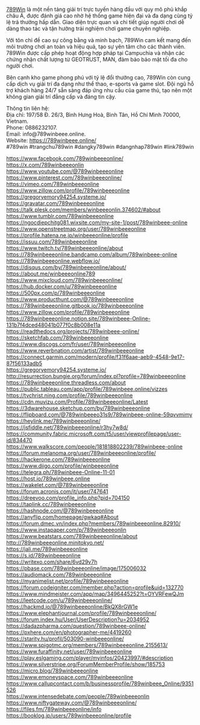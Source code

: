 <p><a href="https://789winbeee.online/">789Win</a> là một nền tảng giải trí trực tuyến hàng đầu với quy mô phủ khắp châu Á, được đánh giá cao nhờ hệ thống game hiện đại và đa dạng cùng tỷ lệ trả thưởng hấp dẫn. Giao diện trực quan và chi tiết giúp người chơi dễ dàng thao tác và tận hưởng trải nghiệm chơi game chuyên nghiệp.</p>

<p>Với tôn chỉ đề cao sự công bằng và minh bạch, 789Win cam kết mang đến môi trường chơi an toàn và hiệu quả, tạo sự yên tâm cho các thành viên. 789Win được cấp phép hoạt động hợp pháp tại Campuchia và nhận các chứng nhận chất lượng từ GEOTRUST, MAN, đảm bảo bảo mật tối đa cho người chơi.</p>

<p>Bên cạnh kho game phong phú với tỷ lệ đổi thưởng cao, 789Win còn cung cấp dịch vụ giải trí đa dạng như thể thao, e-sports và game slot. Đội ngũ hỗ trợ khách hàng 24/7 sẵn sàng đáp ứng nhu cầu của game thủ, tạo nên một không gian giải trí đẳng cấp và đáng tin cậy.</p>

<p>Thông tin liên hệ:<br />
Địa chỉ: 197/58 Đ. 26/3, Bình Hưng Hoà, Bình Tân, Hồ Chí Minh 70000, Vietnam.<br />
Phone: 0886232107.<br />
Email: info@789winbeee.online.<br />
Website: <a href="https://789winbeee.online/">https://789winbeee.online/</a><br />
#789win #trangchu789win #dangky789win #dangnhap789win #link789win</p>

<p><a href="https://www.facebook.com/789winbeeeonline/">https://www.facebook.com/789winbeeeonline/</a><br />
<a href="https://x.com/789winbeeeonlin">https://x.com/789winbeeeonlin</a><br />
<a href="https://www.youtube.com/@789winbeeeonline">https://www.youtube.com/@789winbeeeonline</a><br />
<a href="https://www.pinterest.com/789winbeeeonline/">https://www.pinterest.com/789winbeeeonline/</a><br />
<a href="https://vimeo.com/789winbeeeonline">https://vimeo.com/789winbeeeonline</a><br />
<a href="https://www.zillow.com/profile/789winbeeeonline">https://www.zillow.com/profile/789winbeeeonline</a><br />
<a href="https://gregoryemory94254.systeme.io/">https://gregoryemory94254.systeme.io/</a><br />
<a href="https://gravatar.com/789winbeeeonline">https://gravatar.com/789winbeeeonline</a><br />
<a href="https://talk.plesk.com/members/winbeeeonlin.374602/#about">https://talk.plesk.com/members/winbeeeonlin.374602/#about</a><br />
<a href="https://www.tumblr.com/789winbeeeonline">https://www.tumblr.com/789winbeeeonline</a><br />
<a href="https://ngocdiepchitg081.wixsite.com/my-site-1/post/789winbeee-online">https://ngocdiepchitg081.wixsite.com/my-site-1/post/789winbeee-online</a><br />
<a href="https://www.openstreetmap.org/user/789winbeeeonline">https://www.openstreetmap.org/user/789winbeeeonline</a><br />
<a href="https://profile.hatena.ne.jp/winbeeeonline/profile">https://profile.hatena.ne.jp/winbeeeonline/profile</a><br />
<a href="https://issuu.com/789winbeeeonline">https://issuu.com/789winbeeeonline</a><br />
<a href="https://www.twitch.tv/789winbeeeonline/about">https://www.twitch.tv/789winbeeeonline/about</a><br />
<a href="https://789winbeeeonline.bandcamp.com/album/789winbeee-online">https://789winbeeeonline.bandcamp.com/album/789winbeee-online</a><br />
<a href="https://789winbeeeonline.webflow.io/">https://789winbeeeonline.webflow.io/</a><br />
<a href="https://disqus.com/by/789winbeeeonline/about/">https://disqus.com/by/789winbeeeonline/about/</a><br />
<a href="https://about.me/winbeeeonline789">https://about.me/winbeeeonline789</a><br />
<a href="https://www.mixcloud.com/789winbeeeonline/">https://www.mixcloud.com/789winbeeeonline/</a><br />
<a href="https://hub.docker.com/u/789winbeeeonline">https://hub.docker.com/u/789winbeeeonline</a><br />
<a href="https://500px.com/p/789winbeeeonline">https://500px.com/p/789winbeeeonline</a><br />
<a href="https://www.producthunt.com/@789winbeeeonline">https://www.producthunt.com/@789winbeeeonline</a><br />
<a href="https://789winbeeeonline.gitbook.io/789winbeeeonline">https://789winbeeeonline.gitbook.io/789winbeeeonline</a><br />
<a href="https://www.zillow.com/profile/789winbeeeonline">https://www.zillow.com/profile/789winbeeeonline</a><br />
<a href="https://789winbeeeonline.notion.site/789winbeee-Online-131b7f4dced48041b077f0c8b008e11a">https://789winbeeeonline.notion.site/789winbeee-Online-131b7f4dced48041b077f0c8b008e11a</a><br />
<a href="https://readthedocs.org/projects/789winbeee-online/">https://readthedocs.org/projects/789winbeee-online/</a><br />
<a href="https://sketchfab.com/789winbeeeonline">https://sketchfab.com/789winbeeeonline</a><br />
<a href="https://www.discogs.com/fr/user/789winbeeeonline">https://www.discogs.com/fr/user/789winbeeeonline</a><br />
<a href="https://www.reverbnation.com/artist/789winbeeeonline">https://www.reverbnation.com/artist/789winbeeeonline</a><br />
<a href="https://connect.garmin.com/modern/profile/f31f6aae-aeb9-4548-9e17-87f56133adb5">https://connect.garmin.com/modern/profile/f31f6aae-aeb9-4548-9e17-87f56133adb5</a><br />
<a href="https://gregoryemory94254.systeme.io/">https://gregoryemory94254.systeme.io/</a><br />
<a href="http://resurrection.bungie.org/forum/index.pl?profile=789winbeeeonline">http://resurrection.bungie.org/forum/index.pl?profile=789winbeeeonline</a><br />
<a href="https://789winbeeeonline.threadless.com/about">https://789winbeeeonline.threadless.com/about</a><br />
<a href="https://public.tableau.com/app/profile/789winbeee.online/vizzes">https://public.tableau.com/app/profile/789winbeee.online/vizzes</a><br />
<a href="https://tvchrist.ning.com/profile/789winbeeeonline">https://tvchrist.ning.com/profile/789winbeeeonline</a><br />
<a href="https://cdn.muvizu.com/Profile/789winbeeeonline/Latest">https://cdn.muvizu.com/Profile/789winbeeeonline/Latest</a><br />
<a href="https://3dwarehouse.sketchup.com/by/789winbeeeonline">https://3dwarehouse.sketchup.com/by/789winbeeeonline</a><br />
<a href="https://flipboard.com/@789winbeeeo31s9/789winbeee-online-59qvvmimy">https://flipboard.com/@789winbeeeo31s9/789winbeee-online-59qvvmimy</a><br />
<a href="https://heylink.me/789winbeeeonline/">https://heylink.me/789winbeeeonline/</a><br />
<a href="https://jsfiddle.net/789winbeeeonline/r3hy7w8d/">https://jsfiddle.net/789winbeeeonline/r3hy7w8d/</a><br />
<a href="https://community.fabric.microsoft.com/t5/user/viewprofilepage/user-id/834470">https://community.fabric.microsoft.com/t5/user/viewprofilepage/user-id/834470</a><br />
<a href="https://www.walkscore.com/people/181818802239/789winbeee-online">https://www.walkscore.com/people/181818802239/789winbeee-online</a><br />
<a href="https://forum.melanoma.org/user/789winbeeeonline/profile/">https://forum.melanoma.org/user/789winbeeeonline/profile/</a><br />
<a href="https://hackerone.com/789winbeeeonline">https://hackerone.com/789winbeeeonline</a><br />
<a href="https://www.diigo.com/profile/winbeeeonline">https://www.diigo.com/profile/winbeeeonline</a><br />
<a href="https://telegra.ph/789winbeee-Online-11-01">https://telegra.ph/789winbeee-Online-11-01</a><br />
<a href="https://host.io/789winbeee.online">https://host.io/789winbeee.online</a><br />
<a href="https://wakelet.com/@789winbeeeonline">https://wakelet.com/@789winbeeeonline</a><br />
<a href="https://forum.acronis.com/it/user/747641">https://forum.acronis.com/it/user/747641</a><br />
<a href="https://dreevoo.com/profile_info.php?pid=704150">https://dreevoo.com/profile_info.php?pid=704150</a><br />
<a href="https://taplink.cc/789winbeeeonline">https://taplink.cc/789winbeeeonline</a><br />
<a href="https://hashnode.com/@789winbeeeonline">https://hashnode.com/@789winbeeeonline</a><br />
<a href="https://anyflip.com/homepage/gwkaq#About">https://anyflip.com/homepage/gwkaq#About</a><br />
<a href="https://forum.dmec.vn/index.php?members/789winbeeeonline.82910/">https://forum.dmec.vn/index.php?members/789winbeeeonline.82910/</a><br />
<a href="https://www.instapaper.com/p/789winbeeeonlin">https://www.instapaper.com/p/789winbeeeonlin</a><br />
<a href="https://www.beatstars.com/789winbeeeonline/about">https://www.beatstars.com/789winbeeeonline/about</a><br />
<a href="http://789winbeeeonline.minitokyo.net/">http://789winbeeeonline.minitokyo.net/</a><br />
<a href="https://jali.me/789winbeeeonline">https://jali.me/789winbeeeonline</a><br />
<a href="https://s.id/789winbeeeonline">https://s.id/789winbeeeonline</a><br />
<a href="https://writexo.com/share/6vd29v7h">https://writexo.com/share/6vd29v7h</a><br />
<a href="https://pbase.com/789winbeeeonline/image/175006032">https://pbase.com/789winbeeeonline/image/175006032</a><br />
<a href="https://audiomack.com/789winbeeeonline">https://audiomack.com/789winbeeeonline</a><br />
<a href="https://myanimelist.net/profile/789winbeeeonline">https://myanimelist.net/profile/789winbeeeonline</a><br />
<a href="https://forum.codeigniter.com/member.php?action=profile&amp;uid=132770">https://forum.codeigniter.com/member.php?action=profile&amp;uid=132770</a><br />
<a href="https://www.mindmeister.com/app/map/3496445252?t=OYVRFewQJm">https://www.mindmeister.com/app/map/3496445252?t=OYVRFewQJm</a><br />
<a href="https://leetcode.com/u/789winbeeeonline/">https://leetcode.com/u/789winbeeeonline/</a><br />
<a href="https://hackmd.io/@789winbeeeonline/BkQX8rGW1e">https://hackmd.io/@789winbeeeonline/BkQX8rGW1e</a><br />
<a href="https://www.elephantjournal.com/profile/789winbeeeonline/">https://www.elephantjournal.com/profile/789winbeeeonline/</a><br />
<a href="https://forum.index.hu/User/UserDescription?u=2034952">https://forum.index.hu/User/UserDescription?u=2034952</a><br />
<a href="https://dadazpharma.com/question/789winbeee-online/">https://dadazpharma.com/question/789winbeee-online/</a><br />
<a href="https://pxhere.com/en/photographer-me/4419260">https://pxhere.com/en/photographer-me/4419260</a><br />
<a href="https://starity.hu/profil/503090-winbeeeonline/">https://starity.hu/profil/503090-winbeeeonline/</a><br />
<a href="https://www.spigotmc.org/members/789winbeeeonline.2155613/">https://www.spigotmc.org/members/789winbeeeonline.2155613/</a><br />
<a href="https://www.furaffinity.net/user/789winbeeeonline">https://www.furaffinity.net/user/789winbeeeonline</a><br />
<a href="https://play.eslgaming.com/player/myinfos/20423997/#description">https://play.eslgaming.com/player/myinfos/20423997/#description</a><br />
<a href="https://www.silverstripe.org/ForumMemberProfile/show/185753">https://www.silverstripe.org/ForumMemberProfile/show/185753</a><br />
<a href="https://micro.blog/789winbeeeonline">https://micro.blog/789winbeeeonline</a><br />
<a href="https://www.emoneyspace.com/789winbeeeonline">https://www.emoneyspace.com/789winbeeeonline</a><br />
<a href="https://www.callupcontact.com/b/businessprofile/789winbeee_Online/9351526">https://www.callupcontact.com/b/businessprofile/789winbeee_Online/9351526</a><br />
<a href="https://www.intensedebate.com/people/789winbeeeonlin">https://www.intensedebate.com/people/789winbeeeonlin</a><br />
<a href="https://www.niftygateway.com/@789winbeeeonline/">https://www.niftygateway.com/@789winbeeeonline/</a><br />
<a href="https://files.fm/789winbeeeonline/info">https://files.fm/789winbeeeonline/info</a><br />
<a href="https://booklog.jp/users/789winbeeeonline/profile">https://booklog.jp/users/789winbeeeonline/profile</a></p>
